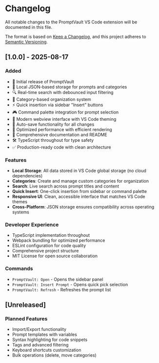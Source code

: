 # Changelog

All notable changes to the PromptVault VS Code extension will be documented in this file.

The format is based on [Keep a Changelog](https://keepachangelog.com/en/1.0.0/),
and this project adheres to [Semantic Versioning](https://semver.org/spec/v2.0.0.html).

## [1.0.0] - 2025-08-17

### Added
- 🎉 Initial release of PromptVault
- 🏪 Local JSON-based storage for prompts and categories  
- 🔍 Real-time search with debounced input filtering
- 📁 Category-based organization system
- ⚡ Quick insertion via sidebar "Insert" buttons
- 🎮 Command palette integration for prompt selection
- 🎨 Modern webview interface with VS Code theming
- 💾 Auto-save functionality for all changes
- 🚀 Optimized performance with efficient rendering
- 📖 Comprehensive documentation and README
- 🛠️ TypeScript throughout for type safety
- ✅ Production-ready code with clean architecture

### Features
- **Local Storage**: All data stored in VS Code global storage (no cloud dependencies)
- **Categories**: Create and manage custom categories for organization
- **Search**: Live search across prompt titles and content
- **Quick Insert**: One-click insertion from sidebar or command palette
- **Responsive UI**: Clean, accessible interface that matches VS Code themes
- **Cross-Platform**: JSON storage ensures compatibility across operating systems

### Developer Experience
- TypeScript implementation throughout
- Webpack bundling for optimized performance
- ESLint configuration for code quality
- Comprehensive project structure
- MIT License for open source collaboration

### Commands
- `PromptVault: Open` - Opens the sidebar panel
- `PromptVault: Insert Prompt` - Opens quick pick selection
- `PromptVault: Refresh` - Refreshes the prompt list

## [Unreleased]

### Planned Features
- Import/Export functionality
- Prompt templates with variables
- Syntax highlighting for code snippets  
- Tags and advanced filtering
- Keyboard shortcuts customization
- Bulk operations (delete, move categories)